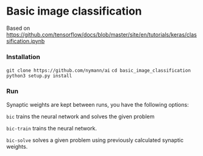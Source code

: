 # Basic image classification
Based on https://github.com/tensorflow/docs/blob/master/site/en/tutorials/keras/classification.ipynb

### Installation
`git clone https://github.com/nymann/ai`
`cd basic_image_classification`
`python3 setup.py install`

### Run
Synaptic weights are kept between runs, you have the following options:

`bic` trains the neural network and solves the given problem

`bic-train` trains the neural network.

`bic-solve` solves a given problem using previously calculated synaptic weights.
